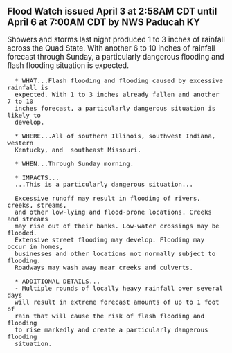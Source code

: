 <p>
   <h2>Flood Watch issued April 3 at 2:58AM CDT until April 6 at 7:00AM CDT by NWS Paducah KY</h2>
   <div style="font-size:120%">Showers and storms last night produced 1 to 3 inches of rainfall
      across the Quad State. With another 6 to 10 inches of rainfall
      forecast through Sunday, a particularly dangerous flooding and flash
      flooding situation is expected.
      
      * WHAT...Flash flooding and flooding caused by excessive rainfall is
      expected. With 1 to 3 inches already fallen and another 7 to 10
      inches forecast, a particularly dangerous situation is likely to
      develop.
      
      * WHERE...All of southern Illinois, southwest Indiana, western
      Kentucky, and  southeast Missouri.
      
      * WHEN...Through Sunday morning.
      
      * IMPACTS...
      ...This is a particularly dangerous situation...
      
      Excessive runoff may result in flooding of rivers, creeks, streams,
      and other low-lying and flood-prone locations. Creeks and streams
      may rise out of their banks. Low-water crossings may be flooded.
      Extensive street flooding may develop. Flooding may occur in homes,
      businesses and other locations not normally subject to flooding.
      Roadways may wash away near creeks and culverts.
      
      * ADDITIONAL DETAILS...
      - Multiple rounds of locally heavy rainfall over several days
      will result in extreme forecast amounts of up to 1 foot of
      rain that will cause the risk of flash flooding and flooding
      to rise markedly and create a particularly dangerous flooding
      situation.
   </div>
</p>